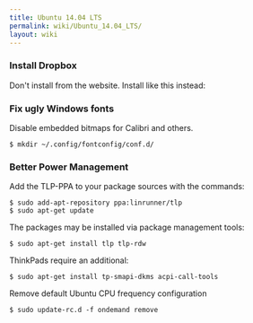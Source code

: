 ```yaml
---
title: Ubuntu 14.04 LTS
permalink: wiki/Ubuntu_14.04_LTS/
layout: wiki
---
```


### Install Dropbox

Don't install from the website. Install like this instead:

### Fix ugly Windows fonts

Disable embedded bitmaps for Calibri and others.

`$ mkdir ~/.config/fontconfig/conf.d/`

### Better Power Management

Add the TLP-PPA to your package sources with the commands:

`$ sudo add-apt-repository ppa:linrunner/tlp`  
`$ sudo apt-get update`

The packages may be installed via package management tools:

`$ sudo apt-get install tlp tlp-rdw`

ThinkPads require an additional:

`$ sudo apt-get install tp-smapi-dkms acpi-call-tools`

Remove default Ubuntu CPU frequency configuration

`$ sudo update-rc.d -f ondemand remove`
